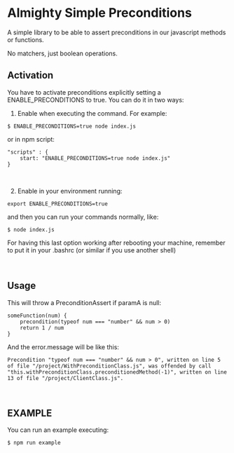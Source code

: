 # Almighty Simple Preconditions

A simple library to be able to assert preconditions in our javascript methods or functions. 

No matchers, just boolean operations.

## Activation
You have to activate preconditions explicitly setting a ENABLE_PRECONDITIONS to true. You can do it in two ways:

1. Enable when executing the command. For example:
```
$ ENABLE_PRECONDITIONS=true node index.js 
```
or in npm script:
```
"scripts" : {
    start: "ENABLE_PRECONDITIONS=true node index.js"
}
```
<br />

2. Enable in your environment running:
 ```
 export ENABLE_PRECONDITIONS=true
 ```
and then you can run your commands normally, like:
```
$ node index.js
```
For having this last option working after rebooting your machine, remember to put it in your .bashrc (or similar if you use another shell)

<br />

## Usage
This will throw a PreconditionAssert if paramA is null:
```
someFunction(num) {
    precondition(typeof num === "number" && num > 0)
    return 1 / num
}
```
And the error.message will be like this:
```
Precondition "typeof num === "number" && num > 0", written on line 5 of file "/project/WithPreconditionClass.js", was offended by call "this.withPreconditionClass.preconditionedMethod(-1)", written on line 13 of file "/project/ClientClass.js".
```

<br />

## EXAMPLE
You can run an example executing:
```
$ npm run example
```
